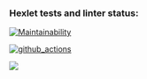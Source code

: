### Hexlet tests and linter status:

[![Maintainability](https://api.codeclimate.com/v1/badges/cad09c13a6859aaa1724/maintainability)](https://codeclimate.com/github/AnnaPalna/frontend-project-lvl1/maintainability)

[![github_actions](https://github.com/AnnaPalna/frontend-project-lvl1/workflows/github_actions/badge.svg)](https://github.com/AnnaPalna/frontend-project-lvl1/actions)

<a href="https://asciinema.org/a/tcg2fTfMiiANUzYRI0SskYDqE" target="_blank"><img src="https://asciinema.org/a/tcg2fTfMiiANUzYRI0SskYDqE.svg" /></a>
